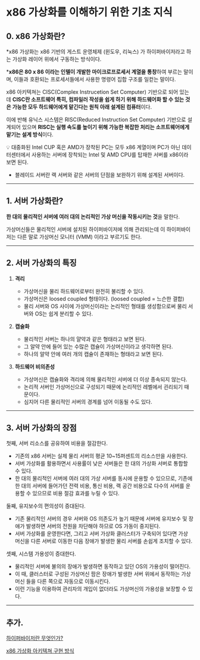 # x86 가상화를 이해하기 위한 기초 지식

## 0. x86 가상화란?

*x86 가상화는 x86 기반의 게스트 운영체제 (윈도우, 리눅스) 가 하이퍼바이저라고 하는 가상화 레이어 위에서 구동하는 방식이다.

***x86은 80 x 86 이라는 인텔이 개발한 마이크로프로세서 계열을 통창**하여 부르는 말이며, 이들과 호환되는 프로세서들에서 사용한 명령어 집합 구조를 일컫는 말이다.

x86 아키텍쳐는 CISC(Complex Instrucetion Set Computer) 기반으로 되어 있는데 **CISC란 소프트웨어 특히, 컴파일러 작성을 쉽게 하기 위해 하드웨어화 할 수 있는 것은 가능한 모두 하드웨어에게 맡긴다는 원칙 아래 설계된 컴퓨터**이다.

이에 반해 유닉스 시스템은 RISC(Reduced Instruction Set Computer) 기반으로 설계되어 있으며 **RISC는 실행 속도를 높이기 위해 가능한 복잡한 처리는 소프트웨어에게 맡기는 설계 방식**이다.

<aside>
💡 대중화된 Intel CUP 혹은 AMD가 장착된 PC는 모두 x86 계열이며 PC가 아닌 데이터센터에서 사용하는 서버에 장착되는 Intel 및 AMD CPU를 탑재한 서버를 x86이라 보면 된다.

</aside>

- 블레이드 서버란 랙 서버와 같은 서버의 단점을 보완하기 위해 설계된 서버이다.

---

## 1. 서버 가상화란?

**한 대의 물리적인 서버에 여러 대의 논리적인 가상 머신을 작동시키는 것**을 말한다.

가상머신들은 물리적인 서버에 설치된 하이퍼바이저에 의해 관리되는데 이 하이퍼바이저는 다른 말로 가상머신 모니터 (VMM) 이라고 부르기도 한다.

---

## 2. 서버 가상화의 특징

1. **격리**
    - 가상머신을 물리 하드웨어로부터 완전히 불리할 수 있다.
    - 가상머신은 loosed coupled 형태이다.  (loosed coupled = 느슨한 결합)
    - 물리 서버와 OS 사이에 가상머신이라는 논리적인 형태를 생성함으로써 물리 서버와 OS는 쉽게 분리할 수 있다.

1. **캡술화**
    - 물리적인 서버는 하나의 얄약과 같은 형태라고 보면 된다.
    - 그 알약 안에 들어 있는 수많은 캡슐이 가상머신이라고 생각하면 된다.
    - 하나의 알약 안에 여러 개의 캡슐이 존재하는 형태라고 보면 된다.
    
2. **하드웨어 비의존성**
    - 가상머신은 캡슐화와 격리에 의해 물리적인 서버에 더 이상 종속되지 않는다.
    - 논리적 서버인 가상머신으로 구성되기 때문에 논리적인 레벨에서 괸리되기 때문이다.
    - 심지어 다른 물리적인 서버의 경계를 넘어 이동될 수도 있다.

---

## 3. 서버 가상화의 장점

첫째, 서버 리소스를 공유하여 비용을 절감한다.

- 기존의 x86 서버는 실제 물리 서버의 평균 10~15퍼센트의 리소스만을 사용한다.
- 서버 가상화를 활용하면서 사용률이 낮은 서버들은 한 대의 가상화 서버로 통합할 수 있다.
- 한 대의 물리적인 서버에 여러 대의 가상 서버를 동시에 운용할 수 있으므로, 기존에 한 대의 서버에 들어가던 전력 비용, 통신 비용, 랙 공간 비용으로 다수의 서버를 운용할 수 있으므로 비용 절감 효과를 누릴 수 있다.

둘째, 유지보수의 편의성이 증대된다.

- 기존 물리적인 서버의 경우 서버와 OS 의존도가 높기 때문에 서버에 유지보수 및 장애가 발생하면 서버의 전원을 차단해야 하므로 OS 가동이 중지된다.
- 서버 가상화를 운영한다면, 그리고 서버 가상화 클러스터가 구축되어 있다면 가상 머신을 다른 서버로 이동한 다음 장애가 발생한 물리 서버를 손쉽게 조치할 수 있다.

셋째, 시스템 가용성이 증대한다.

- 물리적인 서버에 불의의 장애가 발생하면 동작하고 있던 OS의 가용성이 떨어진다.
- 이 때, 클러스터로 구성된 가상머신 팜은 장애가 발생한 서버 위에서 동작하는 가상머신 들을 다른 쪽으로 자동으로 이동시킨다.
- 이런 기능을 이용하여 관리자의 개입이 없더라도 가상머신의 가용성을 보장할 수 있다.

---

## 추가.

[하이퍼바이저란 무엇인가?](https://www.notion.so/478e397086d44c09aace61c4cb55af13)

[x86 가상화 아키텍쳐 구현 방식](https://www.notion.so/x86-cc9ae5ddc6b24987946045d1a8f445fb)